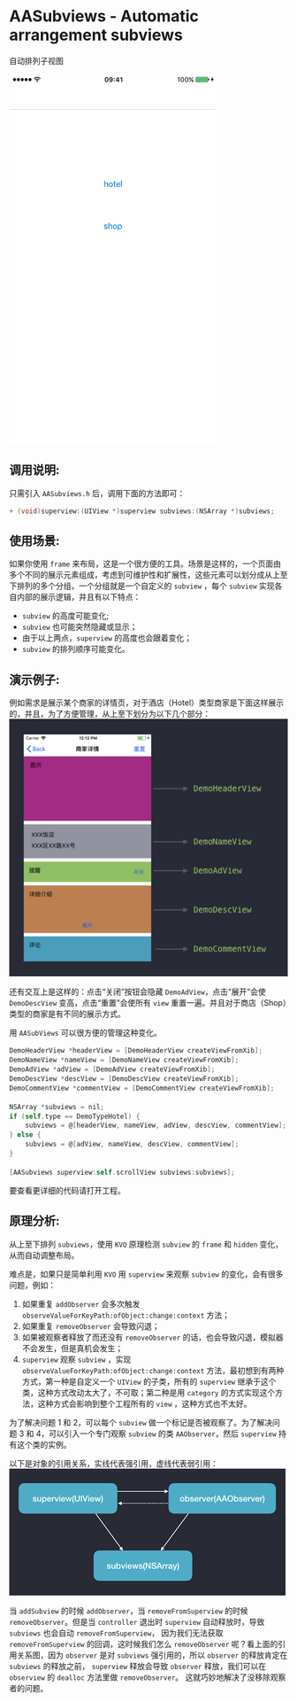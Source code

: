 # AASubviews  -  Automatic arrangement subviews  
  
自动排列子视图  
  
![running](Documentation/Images/AASubviews_running.gif)

## 调用说明:  
只需引入 `AASubviews.h` 后，调用下面的方法即可： 

```objective-c
+ (void)superview:(UIView *)superview subviews:(NSArray *)subviews;
```

## 使用场景:   
如果你使用 `frame` 来布局，这是一个很方便的工具。场景是这样的，一个页面由多个不同的展示元素组成，考虑到可维护性和扩展性，这些元素可以划分成从上至下排列的多个分组，一个分组就是一个自定义的 `subview` ，每个 `subview` 实现各自内部的展示逻辑，并且有以下特点：
* `subview` 的高度可能变化;
* `subview` 也可能突然隐藏或显示；
* 由于以上两点，`superview` 的高度也会跟着变化；
* `subview` 的排列顺序可能变化。

## 演示例子: 
例如需求是展示某个商家的详情页，对于酒店（Hotel）类型商家是下面这样展示的，并且，为了方便管理，从上至下划分为以下几个部分：  
![demo_1](Documentation/Images/demo_1.jpeg)

还有交互上是这样的：点击“关闭”按钮会隐藏 `DemoAdView`，点击“展开”会使 `DemoDescView` 变高，点击“重置”会使所有 `view` 重置一遍。并且对于商店（Shop）类型的商家是有不同的展示方式。  

用 `AASubViews` 可以很方便的管理这种变化。
```objective-c
DemoHeaderView *headerView = [DemoHeaderView createViewFromXib];
DemoNameView *nameView = [DemoNameView createViewFromXib];
DemoAdView *adView = [DemoAdView createViewFromXib];
DemoDescView *descView = [DemoDescView createViewFromXib];
DemoCommentView *commentView = [DemoCommentView createViewFromXib];

NSArray *subviews = nil;
if (self.type == DemoTypeHotel) {
    subviews = @[headerView, nameView, adView, descView, commentView];
} else {
    subviews = @[adView, nameView, descView, commentView];
}

[AASubviews superview:self.scrollView subviews:subviews];
```

要查看更详细的代码请打开工程。

## 原理分析:
从上至下排列 `subviews`，使用 `KVO` 原理检测 `subview` 的 `frame` 和 `hidden` 变化，从而自动调整布局。

难点是，如果只是简单利用 `KVO` 用 `superview` 来观察 `subview` 的变化，会有很多问题，例如：
1. 如果重复 `addObserver` 会多次触发 `observeValueForKeyPath:ofObject:change:context` 方法；
2. 如果重复 `removeObserver` 会导致闪退；
3. 如果被观察者释放了而还没有 `removeObserver` 的话，也会导致闪退，模拟器不会发生，但是真机会发生；
4. `superview` 观察 `subview` ，实现 `observeValueForKeyPath:ofObject:change:context` 方法，最初想到有两种方式，第一种是自定义一个 `UIView` 的子类，所有的 `superview` 继承于这个类，这种方式改动太大了，不可取；第二种是用 `category` 的方式实现这个方法，这种方式会影响到整个工程所有的 `view` ，这种方式也不太好。

为了解决问题 1 和 2，可以每个 `subview` 做一个标记是否被观察了。为了解决问题 3 和 4，可以引入一个专门观察 `subview` 的类 `AAObserver`，然后 `superview` 持有这个类的实例。

以下是对象的引用关系，实线代表强引用，虚线代表弱引用：  
![memory_1](Documentation/Images/memory_1.jpeg)

当 `addSubview` 的时候 `addObserver`，当 `removeFromSuperview` 的时候 `removeObserver`。但是当 `controller` 退出时 `superview` 自动释放时，导致 `subviews` 也会自动 `removeFromSuperview`， 因为我们无法获取 `removeFromSuperview` 的回调，这时候我们怎么 `removeObserver` 呢？看上面的引用关系图，因为 `observer` 是对 `subviews` 强引用的，所以 `observer` 的释放肯定在 `subviews` 的释放之前， `superview` 释放会导致 `observer` 释放，我们可以在 `obserview` 的 `dealloc` 方法里做 `removeObserver`。 这就巧妙地解决了没移除观察者的问题。


